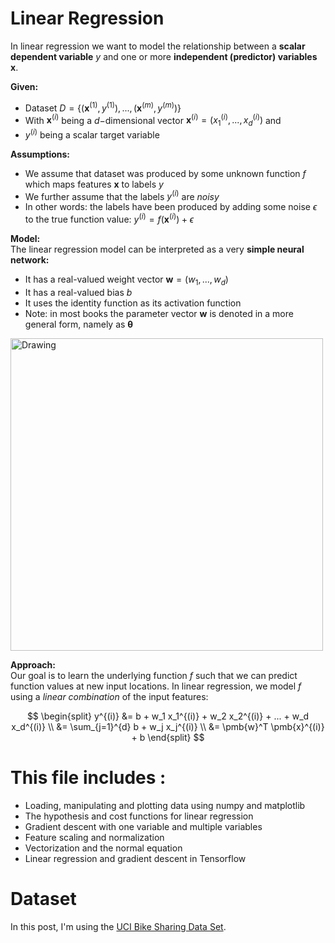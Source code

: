  # Linear Regression
 

In linear regression we want to model the relationship between a **scalar dependent variable** $y$ and one or more **independent (predictor) variables** $\boldsymbol{x}$.

**Given:** 
- Dataset $D = \{(\pmb{x}^{(1)}, y^{(1)}), ..., (\pmb{x}^{(m)}, y^{(m)})\}$
- With $\pmb{x}^{(i)}$ being a $d-$dimensional vector $\pmb{x}^{(i)} = (x^{(i)}_1, ..., x^{(i)}_d)$ and
- $y^{(i)}$ being a scalar target variable

**Assumptions:**
- We assume that dataset was produced by some unknown function $f$ which maps features $\pmb{x}$ to labels $y$
- We further assume that the labels $y^{(i)}$ are *noisy*
- In other words: the labels have been produced by adding some noise $\epsilon$ to the true function value: $y^{(i)} = f(\pmb{x}^{(i)}) + \epsilon$

**Model:**   
The linear regression model can be interpreted as a very **simple neural network:**
- It has a real-valued weight vector $\pmb{w}= (w_{1}, ..., w_{d})$
- It has a real-valued bias $b$
- It uses the identity function as its activation function
- Note: in most books the parameter vector $\pmb{w}$ is denoted in a more general form, namely as $\pmb{\theta}$

<img src="figures/linear_regression.jpg" alt="Drawing" style="width: 500px;"/>

**Approach:**   
Our goal is to learn the underlying function $f$ such that we can predict function values at new input locations. In linear regression, we model $f$ using a *linear combination* of the input features:

$$
\begin{split}
y^{(i)} &= b + w_1 x_1^{(i)} + w_2 x_2^{(i)} + ... + w_d x_d^{(i)} \\
&= \sum_{j=1}^{d} b + w_j x_j^{(i)} \\
&= \pmb{w}^T \pmb{x}^{(i)} + b
\end{split}
$$


 
# This file includes :  

 - Loading, manipulating and plotting data using numpy and matplotlib
 - The hypothesis and cost functions for linear regression
 - Gradient descent with one variable and multiple variables
 - Feature scaling and normalization
 - Vectorization and the normal equation
 - Linear regression and gradient descent in Tensorflow

# Dataset
In this post, I'm using the [UCI Bike Sharing Data Set](https://archive.ics.uci.edu/ml/datasets/Bike+Sharing+Dataset).
